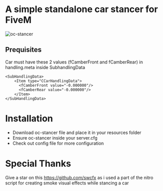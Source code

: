 A simple standalone car stancer for FiveM
===============================

![oc-stancer](https://github.com/ArChrisVa/oc-stancer/blob/master/oc-stancer.gif)

Prequisites
------------------------

Car must have these 2 values (fCamberFront and fCamberRear) in handling.meta inside SubhandlingData

```
<SubHandlingData>
    <Item type="CCarHandlingData">  
      <fCamberFront value="-0.000000"/>          
      <fCamberRear value="-0.000000"/>
    </Item>
</SubHandlingData>
```

Installation
===============================

- Download oc-stancer file and place it in your resources folder
- Ensure oc-stancer inside your server.cfg
- Check out config file for more configuration

Special Thanks 
===============================

Give a star on this https://github.com/swcfx as i used a part of the nitro script for creating smoke visual effects while stancing a car
